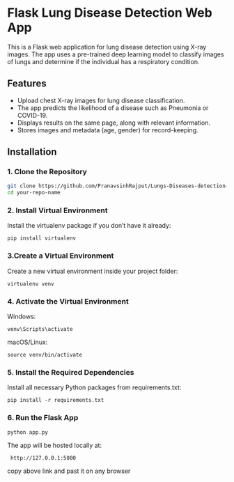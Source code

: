 # Flask Lung Disease Detection Web App

This is a Flask web application for lung disease detection using X-ray images. The app uses a pre-trained deep learning model to classify images of lungs and determine if the individual has a respiratory condition.

## Features
- Upload chest X-ray images for lung disease classification.
- The app predicts the likelihood of a disease such as Pneumonia or COVID-19.
- Displays results on the same page, along with relevant information.
- Stores images and metadata (age, gender) for record-keeping.

## Installation

### 1. Clone the Repository

```bash
git clone https://github.com/PranavsinhRajput/Lungs-Diseases-detection-using-Transfer-learning
cd your-repo-name
```

### 2. Install Virtual Environment
Install the virtualenv package if you don’t have it already:

```
pip install virtualenv
```

### 3.Create a Virtual Environment
Create a new virtual environment inside your project folder:
```
virtualenv venv
```

### 4. Activate the Virtual Environment
Windows:
```
venv\Scripts\activate
```
macOS/Linux:
```
source venv/bin/activate
```

### 5. Install the Required Dependencies
Install all necessary Python packages from requirements.txt:
```
pip install -r requirements.txt
```

### 6. Run the Flask App
```
python app.py
```

The app will be hosted locally at:
```
 http://127.0.0.1:5000
 ```

 copy above link and past it on any browser



